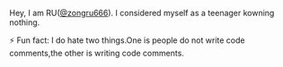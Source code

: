 Hey, I am RU([@zongru666](https://zongru666.github.io/)). 
I considered myself as a teenager kowning nothing.

⚡ Fun fact: I do hate two things.One is people do not write code comments,the other is writing code comments.
